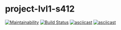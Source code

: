 # project-lvl1-s412
[![Maintainability](https://api.codeclimate.com/v1/badges/7e0688e471eb48756f10/maintainability)](https://codeclimate.com/github/euhoo/project-lvl1-s412/maintainability)
[![Build Status](https://travis-ci.org/euhoo/project-lvl1-s412.svg?branch=master)](https://travis-ci.org/euhoo/project-lvl1-s412)
[![asciicast](https://asciinema.org/a/PBIhv9h6Qwg7tu9s1iQC5kvLb.svg)](https://asciinema.org/a/PBIhv9h6Qwg7tu9s1iQC5kvLb)
[![asciicast](https://asciinema.org/a/oLjuFHHnHhwpeJl2ZsVeQWBvJ.svg)](https://asciinema.org/a/oLjuFHHnHhwpeJl2ZsVeQWBvJ)